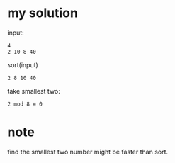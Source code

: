 
# my solution

input:
```
4
2 10 8 40
```

sort(input)
```
2 8 10 40
```

take smallest two:
```
2 mod 8 = 0
```

# note
find the smallest two number might be faster than sort.




